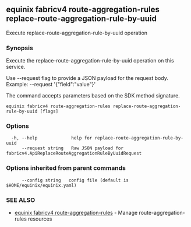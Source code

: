## equinix fabricv4 route-aggregation-rules replace-route-aggregation-rule-by-uuid

Execute replace-route-aggregation-rule-by-uuid operation

### Synopsis

Execute the replace-route-aggregation-rule-by-uuid operation on this service.

Use --request flag to provide a JSON payload for the request body.
Example: --request '{"field":"value"}'

The command accepts parameters based on the SDK method signature.

```
equinix fabricv4 route-aggregation-rules replace-route-aggregation-rule-by-uuid [flags]
```

### Options

```
  -h, --help             help for replace-route-aggregation-rule-by-uuid
      --request string   Raw JSON payload for fabricv4.ApiReplaceRouteAggregationRuleByUuidRequest
```

### Options inherited from parent commands

```
      --config string   config file (default is $HOME/equinix/equinix.yaml)
```

### SEE ALSO

* [equinix fabricv4 route-aggregation-rules](equinix_fabricv4_route-aggregation-rules.md)	 - Manage route-aggregation-rules resources

